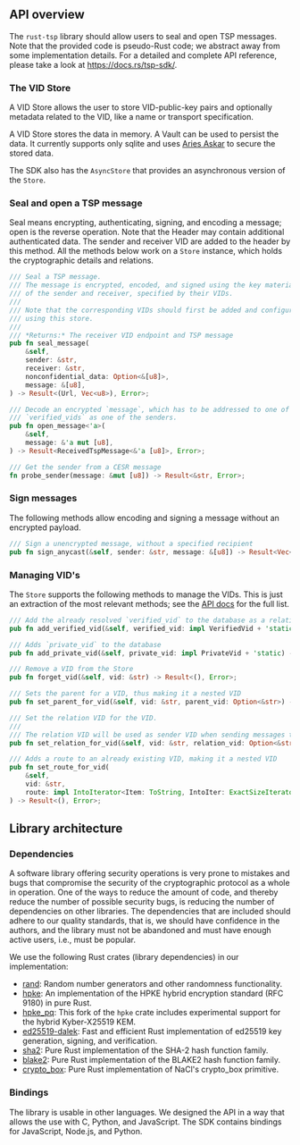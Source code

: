 ## API overview

The `rust-tsp` library should allow users to seal and open TSP messages. Note that the provided code is pseudo-Rust
code;
we abstract away from some implementation details.
For a detailed and complete API reference, please take a look at <https://docs.rs/tsp-sdk/>.

### The VID Store

A VID Store allows the user to store VID-public-key pairs and optionally metadata related to the VID, like a name
or transport specification.
 
A VID Store stores the data in memory.
A Vault can be used to persist the data.
It currently supports only sqlite and uses [Aries Askar](https://github.com/openwallet-foundation/askar) 
to secure the stored data.

The SDK also has the `AsyncStore` that provides an asynchronous version of the `Store`.

### Seal and open a TSP message

Seal means encrypting, authenticating, signing, and encoding a message; open is the reverse operation. Note that the
Header may contain additional authenticated data. The sender and receiver VID are added to the header by this
method.
All the methods below work on a `Store` instance, which holds the cryptographic details and relations.

```rust
/// Seal a TSP message.
/// The message is encrypted, encoded, and signed using the key material
/// of the sender and receiver, specified by their VIDs.
///
/// Note that the corresponding VIDs should first be added and configured
/// using this store.
/// 
/// *Returns:* The receiver VID endpoint and TSP message
pub fn seal_message(
    &self,
    sender: &str,
    receiver: &str,
    nonconfidential_data: Option<&[u8]>,
    message: &[u8],
) -> Result<(Url, Vec<u8>), Error>;

/// Decode an encrypted `message`, which has to be addressed to one of the VIDs in `receivers`, and has to have
/// `verified_vids` as one of the senders.
pub fn open_message<'a>(
    &self,
    message: &'a mut [u8],
) -> Result<ReceivedTspMessage<&'a [u8]>, Error>;

/// Get the sender from a CESR message
fn probe_sender(message: &mut [u8]) -> Result<&str, Error>;
```

### Sign messages

The following methods allow encoding and signing a message without an encrypted payload.

```rust
/// Sign a unencrypted message, without a specified recipient
pub fn sign_anycast(&self, sender: &str, message: &[u8]) -> Result<Vec<u8>, Error>;
```

### Managing VID's

The `Store` supports the following methods to manage the VIDs. This is just an extraction of the most relevant methods;
see the [API docs](https://docs.rs/tsp-sdk/) for the full list.

```rust
/// Add the already resolved `verified_vid` to the database as a relationship
pub fn add_verified_vid(&self, verified_vid: impl VerifiedVid + 'static) -> Result<(), Error>;

/// Adds `private_vid` to the database
pub fn add_private_vid(&self, private_vid: impl PrivateVid + 'static) -> Result<(), Error>;

/// Remove a VID from the Store
pub fn forget_vid(&self, vid: &str) -> Result<(), Error>;

/// Sets the parent for a VID, thus making it a nested VID
pub fn set_parent_for_vid(&self, vid: &str, parent_vid: Option<&str>) -> Result<(), Error>;

/// Set the relation VID for the VID.
///
/// The relation VID will be used as sender VID when sending messages to this VID.
pub fn set_relation_for_vid(&self, vid: &str, relation_vid: Option<&str>) -> Result<(), Error>;

/// Adds a route to an already existing VID, making it a nested VID
pub fn set_route_for_vid(
    &self,
    vid: &str,
    route: impl IntoIterator<Item: ToString, IntoIter: ExactSizeIterator>,
) -> Result<(), Error>;
```

## Library architecture

### Dependencies

A software library offering security operations is very prone to mistakes and bugs that compromise the security of the
cryptographic protocol as a whole in operation.
One of the ways to reduce the amount of code, and thereby reduce the number of possible security bugs, is reducing the
number of dependencies on other libraries.
The dependencies that are included should adhere to our quality standards, that is, we should have confidence in the
authors, and the library must not be abandoned and must have enough active users, i.e., must be popular.

We use the following Rust crates (library dependencies) in our implementation:

- [rand](https://crates.io/crates/rand): Random number generators and other randomness functionality.
- [hpke](https://crates.io/crates/hpke): An implementation of the HPKE hybrid encryption standard (RFC 9180) in pure
  Rust.
- [hpke_pq](https://crates.io/crates/hpke_pq): This fork of the `hpke` crate includes experimental support for the hybrid Kyber-X25519 KEM.
- [ed25519-dalek](https://crates.io/crates/ed25519-dalek): Fast and efficient Rust implementation of ed25519 key
  generation, signing, and verification.
- [sha2](https://crates.io/crates/sha2): Pure Rust implementation of the SHA-2 hash function family.
- [blake2](https://crates.io/crates/blake2): Pure Rust implementation of the BLAKE2 hash function family.
- [crypto_box](https://crates.io/crates/crypto_box): Pure Rust implementation of NaCl's crypto_box primitive.

### Bindings

The library is usable in other languages. 
We designed the API in a way that allows the use with C, Python, and JavaScript.
The SDK contains bindings for JavaScript, Node.js, and Python.

